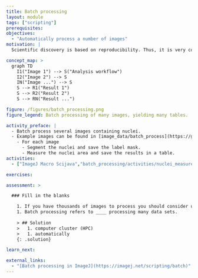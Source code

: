 ```yaml
---
title: Batch processing
layout: module
tags: ["scripting"]
prerequisites:
objectives:
  - "Automatically process a number of images"
motivation: |
  Scientific discovery is based on reproducibility. Thus, it is very common to apply the same analysis workflow to a number of images, possibly comprising different biological conditions. To achieve this, it is very important to know how to efficiently "batch process" many images.

concept_map: >
  graph TD
    I1("Image 1") --> S("Analysis workflow")
    I2("Image 2") --> S
    IN("Image ...") --> S
    S --> R1("Result 1")
    S --> R2("Result 2")
    S --> RN("Result ...")

figure: /figures/batch_processing.png
figure_legend: Batch processing of many images, yielding many tables.

activity_preface: |
  - Batch process several images containing nuclei.
  - Example images can be found in [image_data/batch_process](https://github.com/NEUBIAS/training-resources/tree/master/image_data/batch_process).
    - For each image
      - Segment the nuclei and save the label mask.
      - Measure the nuclei area and save the results in a table.
activities:
  - ["ImageJ Macro Scijava","batch_processing/activities/nuclei_measure_shape_scijava_imagejmacro.ijm", "Java"]

exercises:

assessment: >

  ### Fill in the blanks

    1. If you have thousands of images to process you should consider using a ___ .
    1. Batch processing refers to ____ processing many data sets.
    
    > ## Solution
    >   1. computer cluster (HPC)
    >   1. automatically
    {: .solution}

learn_next:

external_links:
  - "[Batch processing in ImageJ](https://imagej.net/scripting/batch)"
---
```

